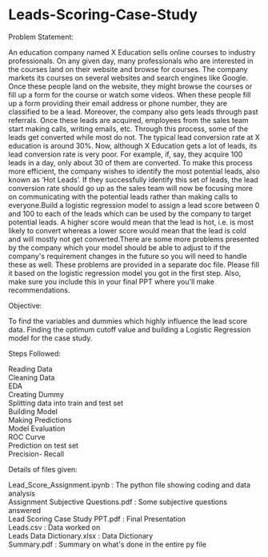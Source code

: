 # Leads-Scoring-Case-Study
Problem Statement:  

  An education company named X Education sells online courses to industry professionals. On any given day, many professionals who are interested in the courses land on their website and browse for courses. The company markets its courses on several websites and search engines like Google. Once these people land on the website, they might browse the courses or fill up a form for the course or watch some videos. When these people fill up a form providing their email address or phone number, they are classified to be a lead. Moreover, the company also gets leads through past referrals. Once these leads are acquired, employees from the sales team start making calls, writing emails, etc. Through this process, some of the leads get converted while most do not. The typical lead conversion rate at X education is around 30%. Now, although X Education gets a lot of leads, its lead conversion rate is very poor. For example, if, say, they acquire 100 leads in a day, only about 30 of them are converted. To make this process more efficient, the company wishes to identify the most potential leads, also known as ‘Hot Leads’. If they successfully identify this set of leads, the lead conversion rate should go up as the sales team will now be focusing more on communicating with the potential leads rather than making calls to everyone.Build a logistic regression model to assign a lead score between 0 and 100 to each of the leads which can be used by the company to target potential leads. A higher score would mean that the lead is hot, i.e. is most likely to convert whereas a lower score would mean that the lead is cold and will mostly not get converted.There are some more problems presented by the company which your model should be able to adjust to if the company's requirement changes in the future so you will need to handle these as well. These problems are provided in a separate doc file. Please fill it based on the logistic regression model you got in the first step. Also, make sure you include this in your final PPT where you'll make recommendations.  
  
Objective:  

  To find the variables and dummies which highly influence the lead score data. Finding the optimum cutoff value and building a Logistic Regression model for the case study.  
  
Steps Followed:  

  Reading Data  
  Cleaning Data  
  EDA  
  Creating Dummy  
  Splitting data into train and test set  
  Building Model  
  Making Predictions  
  Model Evaluation  
  ROC Curve  
  Prediction on test set  
  Precision- Recall  
  
Details of files given:  

  Lead_Score_Assignment.ipynb : The python file showing coding and data analysis  
Assignment Subjective Questions.pdf : Some subjective questions answered  
Lead Scoring Case Study PPT.pdf : Final Presentation  
Leads.csv : Data worked on  
Leads Data Dictionary.xlsx : Data Dictionary  
Summary.pdf : Summary on what's done in the entire py file  
